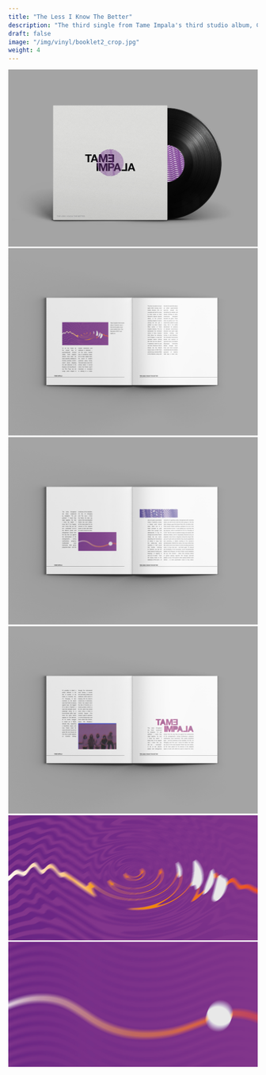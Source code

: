 ```yaml
---
title: "The Less I Know The Better"
description: "The third single from Tame Impala's third studio album, Currents."
draft: false
image: "/img/vinyl/booklet2_crop.jpg"
weight: 4
---
```


<div class="row">
    <div class="col-sm-12">
        <img src="/img/vinyl/vinyl.jpg" alt="work" class="media-img project-img">
    </div>
</div>

<div class="row">
    <div class="col-sm-12">
        <img src="/img/vinyl/booklet1.jpg" alt="work" class="media-img project-img">
    </div>
</div>

<div class="row">
    <div class="col-sm-12">
        <img src="/img/vinyl/booklet2.jpg" alt="work" class="media-img project-img">
    </div>
</div>

<div class="row">
    <div class="col-sm-12">
        <img src="/img/vinyl/booklet3.jpg" alt="work" class="media-img project-img">
    </div>
</div>

<div class="row">
    <div class="col-sm-6">
        <img src="/img/vinyl/design2.png" alt="work" class="media-img project-img">
    </div>
    <div class="col-sm-6">
        <img src="/img/vinyl/design3.png" alt="work" class="media-img project-img">
    </div>
</div>